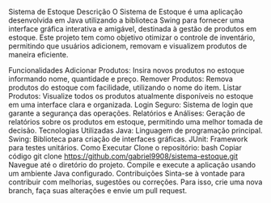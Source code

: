 Sistema de Estoque
Descrição
O Sistema de Estoque é uma aplicação desenvolvida em Java utilizando a biblioteca Swing para fornecer uma interface gráfica interativa e amigável, destinada à gestão de produtos em estoque. Este projeto tem como objetivo otimizar o controle de inventário, permitindo que usuários adicionem, removam e visualizem produtos de maneira eficiente.

Funcionalidades
Adicionar Produtos: Insira novos produtos no estoque informando nome, quantidade e preço.
Remover Produtos: Remova produtos do estoque com facilidade, utilizando o nome do item.
Listar Produtos: Visualize todos os produtos atualmente disponíveis no estoque em uma interface clara e organizada.
Login Seguro: Sistema de login que garante a segurança das operações.
Relatórios e Análises: Geração de relatórios sobre os produtos em estoque, permitindo uma melhor tomada de decisão.
Tecnologias Utilizadas
Java: Linguagem de programação principal.
Swing: Biblioteca para criação de interfaces gráficas.
JUnit: Framework para testes unitários.
Como Executar
Clone o repositório:
bash
Copiar código
git clone https://github.com/gabriel9908/sistema-estoque.git
Navegue até o diretório do projeto.
Compile e execute a aplicação usando um ambiente Java configurado.
Contribuições
Sinta-se à vontade para contribuir com melhorias, sugestões ou correções. Para isso, crie uma nova branch, faça suas alterações e envie um pull request.
